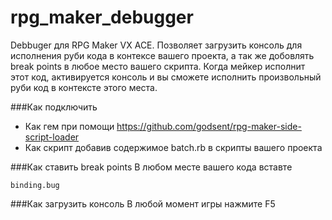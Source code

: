 rpg_maker_debugger
==================

Debbuger для RPG Maker VX ACE. Позволяет загрузить консоль для исполнения руби кода в контексе вашего проекта, а так же добовлять break points в любое место вашего скрипта. Когда мейкер исполнит этот код, активируется консоль и вы сможете исполнить произвольный руби код в контексте этого места.

###Как подключить
- Как гем при помощи https://github.com/godsent/rpg-maker-side-script-loader
- Как скрипт добавив содержимое batch.rb в скрипты вашего проекта

###Как ставить break points
В любом месте вашего кода вставте
```
binding.bug
```

###Как загрузить консоль
В любой момент игры нажмите F5
